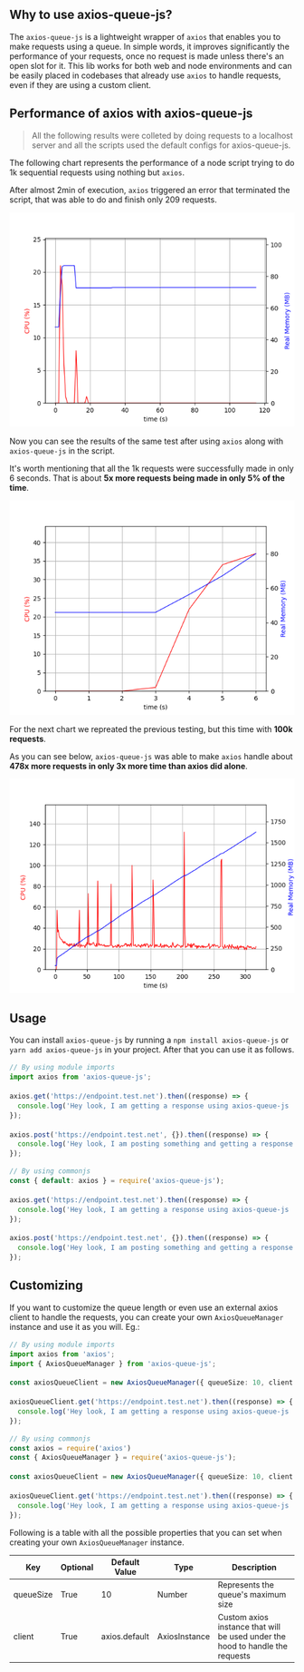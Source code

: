 ## Why to use axios-queue-js?

The `axios-queue-js` is a lightweight wrapper of `axios` that enables you to make requests using a queue. In simple words, it improves significantly the performance of your requests, once no request is made unless there's an open slot for it. This lib works for both web and node environments and can be easily placed in codebases that already use `axios` to handle requests, even if they are using a custom client.

## Performance of axios with axios-queue-js

> All the following results were colleted by doing requests to a localhost server and all the scripts used the default configs for axios-queue-js.

The following chart represents the performance of a node script trying to do 1k sequential requests using nothing but `axios`.

After almost 2min of execution, `axios` triggered an error that terminated the script, that was able to do and finish only 209 requests.

![axios chart](/benchmark-results/axios.png "axios chart")

Now you can see the results of the same test after using `axios` along with `axios-queue-js` in the script.

It's worth mentioning that all the 1k requests were successfully made in only 6 seconds. That is about **5x more requests being made in only 5% of the time**.

![axios-queue-js results](/benchmark-results/axios-queue-js.png "axios-queue-js results")

For the next chart we repreated the previous testing, but this time with **100k requests**.

As you can see below, `axios-queue-js` was able to make `axios` handle about **478x more requests in only 3x more time than axios did alone**.

![axios-queue-js results](/benchmark-results/axios-queue-js-100k.png "axios-queue-js results after 100k requests")

## Usage

You can install `axios-queue-js` by running a `npm install axios-queue-js` or `yarn add axios-queue-js` in your project. After that you can use it as follows.

```typescript
// By using module imports
import axios from 'axios-queue-js';

axios.get('https://endpoint.test.net').then((response) => {
  console.log('Hey look, I am getting a response using axios-queue-js :D');
});

axios.post('https://endpoint.test.net', {}).then((response) => {
  console.log('Hey look, I am posting something and getting a response using axios-queue-js :D');
});
```

```typescript
// By using commonjs
const { default: axios } = require('axios-queue-js');

axios.get('https://endpoint.test.net').then((response) => {
  console.log('Hey look, I am getting a response using axios-queue-js :D');
});

axios.post('https://endpoint.test.net', {}).then((response) => {
  console.log('Hey look, I am posting something and getting a response using axios-queue-js :D');
});
```

## Customizing

If you want to customize the queue length or even use an external axios client to handle the requests, you can create your own `AxiosQueueManager` instance and use it as you will. Eg.:

```typescript
// By using module imports
import axios from 'axios';
import { AxiosQueueManager } from 'axios-queue-js';

const axiosQueueClient = new AxiosQueueManager({ queueSize: 10, client: axios.create() });

axiosQueueClient.get('https://endpoint.test.net').then((response) => {
  console.log('Hey look, I am getting a response using axios-queue-js :D');
});
```

```typescript
// By using commonjs
const axios = require('axios')
const { AxiosQueueManager } = require('axios-queue-js');

const axiosQueueClient = new AxiosQueueManager({ queueSize: 10, client: axios.create() });

axiosQueueClient.get('https://endpoint.test.net').then((response) => {
  console.log('Hey look, I am getting a response using axios-queue-js :D');
});
```

Following is a table with all the possible properties that you can set when creating your own `AxiosQueueManager` instance.

| Key       | Optional | Default Value | Type          | Description                                                                   |
| --------- | -------- | ------------- | ------------- | ----------------------------------------------------------------------------- |
| queueSize | True     | 10            | Number        | Represents the queue's maximum size                                           |
| client    | True     | axios.default | AxiosInstance | Custom axios instance that will be used under the hood to handle the requests |
